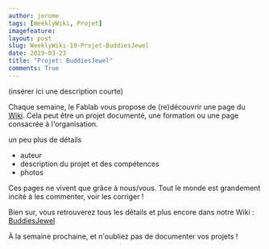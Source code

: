 ```yaml
---
author: jerome
tags: [WeeklyWiki, Projet]
imagefeature:
layout: post
slug: WeeklyWiki-19-Projet-BuddiesJewel
date: 2019-03-23
title: "Projet: BuddiesJewel"
comments: True
---
```


(insérer ici une description courte)

Chaque semaine, le Fablab vous propose de (re)découvrir une page du [Wiki](https://wiki.fablab-lannion.org). Cela peut être un projet documenté, une formation ou une page consacrée à l'organisation.

un peu plus de détails
* auteur
* description du projet et des compétences
* photos

Ces pages ne vivent que grâce à nous/vous. Tout le monde est grandement incité à les commenter, voir les corriger !

Bien sur, vous retrouverez tous les détails et plus encore dans notre Wiki : [BuddiesJewel](https://wiki.fablab-lannion.org/index.php?title=BuddiesJewel)

À la semaine prochaine, et n'oubliez pas de documenter vos projets !

